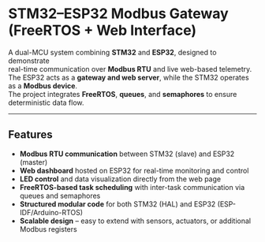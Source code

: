 # STM32–ESP32 Modbus Gateway (FreeRTOS + Web Interface)

A dual-MCU system combining **STM32** and **ESP32**, designed to demonstrate  
real-time communication over **Modbus RTU** and live web-based telemetry.  
The ESP32 acts as a **gateway and web server**, while the STM32 operates as a **Modbus device**.  
The project integrates **FreeRTOS**, **queues**, and **semaphores** to ensure deterministic data flow.

---

## Features

- **Modbus RTU communication** between STM32 (slave) and ESP32 (master)
- **Web dashboard** hosted on ESP32 for real-time monitoring and control  
- **LED control** and data visualization directly from the web page  
- **FreeRTOS-based task scheduling** with inter-task communication via queues and semaphores  
- **Structured modular code** for both STM32 (HAL) and ESP32 (ESP-IDF/Arduino-RTOS)  
- **Scalable design** – easy to extend with sensors, actuators, or additional Modbus registers  
